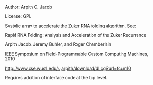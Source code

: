 Author: Arpith C. Jacob

License: GPL

Systolic array to accelerate the Zuker RNA folding algorithm. See:

Rapid RNA Folding: Analysis and Acceleration of the Zuker Recurrence

Arpith Jacob, Jeremy Buhler, and Roger Chamberlain

IEEE Symposium on Field-Programmable Custom Computing Machines, 2010

http://www.cse.wustl.edu/~jarpith/download/dl.cgi?url=fccm10


Requires addition of interface code at the top level.

